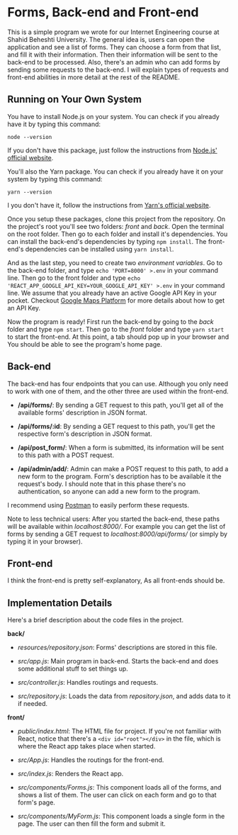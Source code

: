 # Forms, Back-end and Front-end

This is a simple program we wrote for our Internet Engineering course at Shahid Beheshti University. The general idea is, users can open the application and see a list of forms. They can choose a form from that list, and fill it with their information. Then their information will be sent to the back-end to be processed. Also, there's an admin who can add forms by sending some requests to the back-end. I will explain types of requests and front-end abilities in more detail at the rest of the README.

## Running on Your Own System

You have to install Node.js on your system. You can check if you already have it by typing this command:

```
node --version
```

If you don't have this package, just follow the instructions from [Node.js' official website](https://nodejs.org/en/download/).

You'll also the Yarn package. You can check if you already have it on your system by typing this command:

```
yarn --version
```

I you don't have it, follow the instructions from [Yarn's official website](https://classic.yarnpkg.com/en/docs/install/#debian-stable).

Once you setup these packages, clone this project from the repository. On the project's root you'll see two folders: _front_ and _back_. Open the terminal on the root folder. Then go to each folder and install it's dependencies. You can install the back-end's dependencies by typing `npm install`. The front-end's dependencies can be installed using `yarn install`.

And as the last step, you need to create two _environment variables_. Go to the back-end folder, and type `echo 'PORT=8000' >.env` in your command line. Then go to the front folder and type `echo 'REACT_APP_GOOGLE_API_KEY=YOUR_GOOGLE_API_KEY' >.env` in your command line. We assume that you already have an active Google API Key in your pocket. Checkout [Google Maps Platform](https://developers.google.com/maps/documentation/javascript/get-api-key) for more details about how to get an API Key.

Now the program is ready! First run the back-end by going to the _back_ folder and type `npm start`. Then go to the _front_ folder and type `yarn start` to start the front-end. At this point, a tab should pop up in your browser and You should be able to see the program's home page.

## Back-end

The back-end has four endpoints that you can use. Although you only need to work with one of them, and the other three are used within the front-end.

-   **/api/forms/**: By sending a GET request to this path, you'll get all of the available forms' description in JSON format.

-   **/api/forms/:id**: By sending a GET request to this path, you'll get the respective form's description in JSON format.

-   **/api/post_form/**: When a form is submitted, its information will be sent to this path with a POST request.

-   **/api/admin/add/**: Admin can make a POST request to this path, to add a new form to the program. Form's description has to be available it the request's body. I should note that in this phase there's no authentication, so anyone can add a new form to the program.

I recommend using [Postman](https://www.postman.com/) to easily perform these requests.

Note to less technical users: After you started the back-end, these paths will be available within _localhost:8000/_. For example you can get the list of forms by sending a GET request to _localhost:8000/api/forms/_ (or simply by typing it in your browser).

## Front-end

I think the front-end is pretty self-explanatory, As all front-ends should be.

## Implementation Details

Here's a brief description about the code files in the project.

**back/**

-   _resources/repository.json_: Forms' descriptions are stored in this file.

-   _src/app.js_: Main program in back-end. Starts the back-end and does some additional stuff to set things up.

-   _src/controller.js_: Handles routings and requests.

-   _src/repository.js_: Loads the data from _repository.json_, and adds data to it if needed.

**front/**

-   _public/index.html_: The HTML file for project. If you're not familiar with React, notice that there's a `<div id="root"></div>` in the file, which is where the React app takes place when started.

-   _src/App.js_: Handles the routings for the front-end.

-   _src/index.js_: Renders the React app.

-   _src/components/Forms.js_: This component loads all of the forms, and shows a list of them. The user can click on each form and go to that form's page.

-   _src/components/MyForm.js_: This component loads a single form in the page. The user can then fill the form and submit it.
